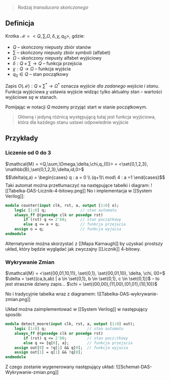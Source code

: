 > Rodzaj *transducera skończonego*

## Definicja

Krotka $\mathcal{M} = <Q, \sum, \Omega, \delta, \chi, q_{0}>$, gdzie:

- $Q$ – skończony niepusty zbiór stanów
- $\sum$ – skończony niepusty zbiór symboli (alfabet)
- $\Omega$ – skończony niepusty alfabet wyjściowy
- $\delta : Q \times \sum \rightarrow Q$ – funkcja przejścia
- $\chi : Q \rightarrow \Omega$ – funkcja wyjścia
- $q_{0}\in Q$ – stan początkowy

Zapis $O(\mathcal{M}) : Q \times \sum^{*} \rightarrow \Omega^{*}$ oznacza *wyjście dla zadanego wejścia i stanu*.
Funkcja wyjściowa $\chi$ ustawia wyjście widząc tylko aktualny stan – wartości wyjściowe *są* w stanach.

Pomijając w notacji $Q$ możemy przyjąć start w stanie początkowym.
> Główną i jedyną różnicą występującą tutaj jest funkcja wyjściowa, która dla każdego stanu ustawi odpowiednie wyjście

## Przykłady

### Liczenie od 0 do 3

$\mathcal{M} = <Q,\sum,\Omega,\delta,\chi,q_{0}> = <\set{0,1,2,3}, \mathbb{B},\set{0,1,2,3},\delta,id,0>$
$$\delta(q,a) = \begin{cases} q : a = 0 \\ (q+1)\ mod\ 4 : a =1 \end{cases}$$Taki automat można przetłumaczyć na następujące tabelki i diagram:
![[Tabelka-DAS-Licznik-4-bitowy.png]]
No i implementacja w [[System Verilog]]:
```systemVerilog
module counter(input clk, rst, a, output [1:0] o);
	logic [1:0] q;               // stan automatu
	always_ff @(posedge clk or posedge rst)
		if (rst) q <= 2'b0;      // stan początkowy
		else q <= a + q;         // funkcja przej±cia
	assign o = q;                // funkcja wyj±cia
endmodule
```
Alternatywnie można skorzystać z [[Mapa Karnaugh]] by uzyskać prostszy układ, który będzie wyglądać jak zwyczajny [[Licznik]] 4-bitowy.

### Wykrywanie Zmian

$\mathcal{M} = <\set{00,01,10,11}, \set{0,1}, \set{00,01,10}, \delta, \chi, 00>$
$\delta = \set{(ca,b,ab) | a \in \set{0,1}, b \in \set{0,1}, c \in \set{0,1}}$  – to jest strasznie dziwny zapis...
$\chi = \set{(00,00),(11,00),(01,01),(10,10)}$

No i tradycyjnie tabelka wraz z diagramem:
![[Tabelka-DAS-wykrywanie-zmian.png]]

Układ można zaimplementować w [[System Verilog]] w następujący sposób:
```systemVerilog
module detect_moore(input clk, rst, a, output [1:0] out);
	logic [1:0] q;                  // stan automatu
	always_ff @(posedge clk or posedge rst)
		if (rst) q <= 2'b0;         // stan pocz¡tkowy
		else q <= {q[0], a};        // funkcja przej±cia
	assign out[0] = !q[1] && q[0];  // funkcja wyj±cia
	assign out[1] = q[1] && !q[0];
endmodule
```
Z czego zostanie wygenerowany następujący układ:
![[Schemat-DAS-Wykrywanie-zmian.png]]

